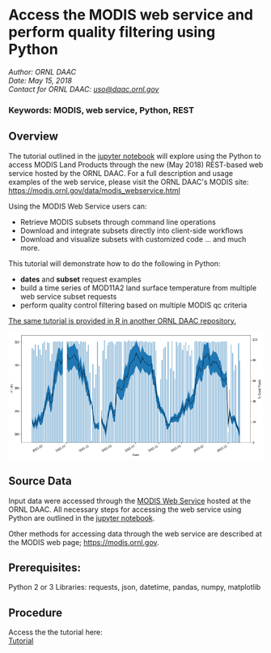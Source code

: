 # Access the MODIS web service and perform quality filtering using Python

*Author: ORNL DAAC*  
*Date: May 15, 2018*  
*Contact for ORNL DAAC: uso@daac.ornl.gov*  

### Keywords: MODIS, web service, Python, REST

## Overview

The tutorial outlined in the [jupyter notebook](modis_restservice_qc_filter_Python.ipynb) will explore using the Python to access MODIS Land Products through the new (May 2018) REST-based web service hosted by the ORNL DAAC. For a full description and usage examples of the web service, please visit the ORNL DAAC's MODIS site: https://modis.ornl.gov/data/modis_webservice.html

Using the MODIS Web Service users can:

* Retrieve MODIS subsets through command line operations
* Download and integrate subsets directly into client-side workflows
* Download and visualize subsets with customized code 
... and much more.

This tutorial will demonstrate how to do the following in Python:

* **dates** and **subset** request examples
* build a time series of MOD11A2 land surface temperature from multiple web service subset requests
* perform quality control filtering based on multiple MODIS qc criteria


[The same tutorial is provided in R in another ORNL DAAC repository.](https://github.com/ornldaac/modis_restservice_qc_filter_R)

![Daytime LST for North Table Mountain Ecological Preserve 2001-2003](lst_timeseries_example.png)

## Source Data

Input data were accessed through the [MODIS Web Service](https://modis.ornl.gov/data/modis_webservice.html) hosted at the ORNL DAAC. All necessary steps for accessing the web service using Python are outlined in the [jupyter notebook](modis_restservice_qc_filter_Python.ipynb).

Other methods for accessing data through the web service are described at the MODIS web page; https://modis.ornl.gov. 

## Prerequisites: 

Python 2 or 3 Libraries: requests, json, datetime, pandas, numpy, matplotlib

## Procedure

Access the the tutorial here:  
[Tutorial](modis_restservice_qc_filter_Python.ipynb)
